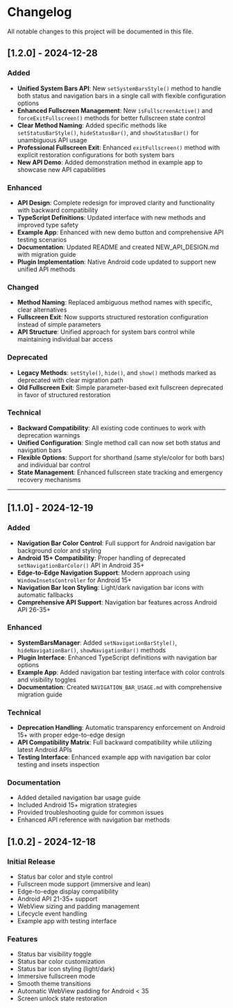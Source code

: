 # Changelog

All notable changes to this project will be documented in this file.

## [1.2.0] - 2024-12-28

### Added

- **Unified System Bars API**: New `setSystemBarsStyle()` method to handle both status and navigation bars in a single call with flexible configuration options
- **Enhanced Fullscreen Management**: New `isFullscreenActive()` and `forceExitFullscreen()` methods for better fullscreen state control
- **Clear Method Naming**: Added specific methods like `setStatusBarStyle()`, `hideStatusBar()`, and `showStatusBar()` for unambiguous API usage
- **Professional Fullscreen Exit**: Enhanced `exitFullscreen()` method with explicit restoration configurations for both system bars
- **New API Demo**: Added demonstration method in example app to showcase new API capabilities

### Enhanced

- **API Design**: Complete redesign for improved clarity and functionality with backward compatibility
- **TypeScript Definitions**: Updated interface with new methods and improved type safety
- **Example App**: Enhanced with new demo button and comprehensive API testing scenarios
- **Documentation**: Updated README and created NEW_API_DESIGN.md with migration guide
- **Plugin Implementation**: Native Android code updated to support new unified API methods

### Changed

- **Method Naming**: Replaced ambiguous method names with specific, clear alternatives
- **Fullscreen Exit**: Now supports structured restoration configuration instead of simple parameters
- **API Structure**: Unified approach for system bars control while maintaining individual bar access

### Deprecated

- **Legacy Methods**: `setStyle()`, `hide()`, and `show()` methods marked as deprecated with clear migration path
- **Old Fullscreen Exit**: Simple parameter-based exit fullscreen deprecated in favor of structured restoration

### Technical

- **Backward Compatibility**: All existing code continues to work with deprecation warnings
- **Unified Configuration**: Single method call can now set both status and navigation bars
- **Flexible Options**: Support for shorthand (same style/color for both bars) and individual bar control
- **State Management**: Enhanced fullscreen state tracking and emergency recovery mechanisms

---

## [1.1.0] - 2024-12-19

### Added

- **Navigation Bar Color Control**: Full support for Android navigation bar background color and styling
- **Android 15+ Compatibility**: Proper handling of deprecated `setNavigationBarColor()` API in Android 35+
- **Edge-to-Edge Navigation Support**: Modern approach using `WindowInsetsController` for Android 15+
- **Navigation Bar Icon Styling**: Light/dark navigation bar icons with automatic fallbacks
- **Comprehensive API Support**: Navigation bar features across Android API 26-35+

### Enhanced

- **SystemBarsManager**: Added `setNavigationBarStyle()`, `hideNavigationBar()`, `showNavigationBar()` methods
- **Plugin Interface**: Enhanced TypeScript definitions with navigation bar options
- **Example App**: Added navigation bar testing interface with color controls and visibility toggles
- **Documentation**: Created `NAVIGATION_BAR_USAGE.md` with comprehensive migration guide

### Technical

- **Deprecation Handling**: Automatic transparency enforcement on Android 15+ with proper edge-to-edge design
- **API Compatibility Matrix**: Full backward compatibility while utilizing latest Android APIs
- **Testing Interface**: Enhanced example app with navigation bar color testing and insets inspection

### Documentation

- Added detailed navigation bar usage guide
- Included Android 15+ migration strategies
- Provided troubleshooting guide for common issues
- Enhanced API reference with navigation bar methods

## [1.0.2] - 2024-12-18

### Initial Release

- Status bar color and style control
- Fullscreen mode support (immersive and lean)
- Edge-to-edge display compatibility
- Android API 21-35+ support
- WebView sizing and padding management
- Lifecycle event handling
- Example app with testing interface

### Features

- Status bar visibility toggle
- Status bar color customization
- Status bar icon styling (light/dark)
- Immersive fullscreen mode
- Smooth theme transitions
- Automatic WebView padding for Android < 35
- Screen unlock state restoration
